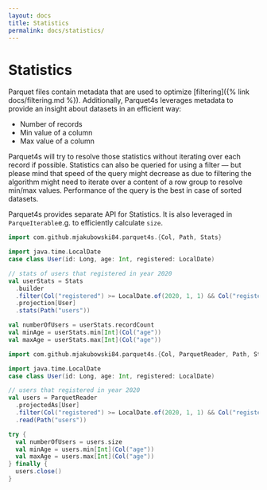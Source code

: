 ```yaml
---
layout: docs
title: Statistics
permalink: docs/statistics/
---
```


# Statistics

Parquet files contain metadata that are used to optimize [filtering]({% link docs/filtering.md %}). Additionally, Parquet4s leverages metadata to provide an insight about datasets in an efficient way:

- Number of records
- Min value of a column
- Max value of a column

Parquet4s will try to resolve those statistics without iterating over each record if possible. Statistics can also be queried for using a filter — but please mind that speed of the query might decrease as due to filtering the algorithm might need to iterate over a content of a row group to resolve min/max values. Performance of the query is the best in case of sorted datasets.

Parquet4s provides separate API for Statistics. It is also leveraged in `ParqueIterable`e.g. to efficiently calculate `size`.

```scala mdoc:compile-only
import com.github.mjakubowski84.parquet4s.{Col, Path, Stats}

import java.time.LocalDate
case class User(id: Long, age: Int, registered: LocalDate)

// stats of users that registered in year 2020
val userStats = Stats
  .builder
  .filter(Col("registered") >= LocalDate.of(2020, 1, 1) && Col("registered") < LocalDate.of(2021, 1, 1))
  .projection[User]
  .stats(Path("users"))

val numberOfUsers = userStats.recordCount
val minAge = userStats.min[Int](Col("age"))
val maxAge = userStats.max[Int](Col("age"))
```

```scala mdoc:compile-only
import com.github.mjakubowski84.parquet4s.{Col, ParquetReader, Path, Stats}

import java.time.LocalDate
case class User(id: Long, age: Int, registered: LocalDate)

// users that registered in year 2020
val users = ParquetReader
  .projectedAs[User]
  .filter(Col("registered") >= LocalDate.of(2020, 1, 1) && Col("registered") < LocalDate.of(2021, 1, 1))
  .read(Path("users"))

try {
  val numberOfUsers = users.size
  val minAge = users.min[Int](Col("age"))
  val maxAge = users.max[Int](Col("age"))
} finally {
  users.close()
}
```
